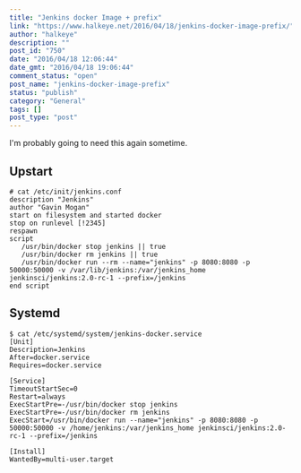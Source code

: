 ```yaml
---
title: "Jenkins docker Image + prefix"
link: "https://www.halkeye.net/2016/04/18/jenkins-docker-image-prefix/"
author: "halkeye"
description: ""
post_id: "750"
date: "2016/04/18 12:06:44"
date_gmt: "2016/04/18 19:06:44"
comment_status: "open"
post_name: "jenkins-docker-image-prefix"
status: "publish"
category: "General"
tags: []
post_type: "post"
---
```


I'm probably going to need this again sometime.  

## Upstart
    
    
    # cat /etc/init/jenkins.conf
    description "Jenkins"
    author "Gavin Mogan"
    start on filesystem and started docker
    stop on runlevel [!2345]
    respawn
    script
       /usr/bin/docker stop jenkins || true
       /usr/bin/docker rm jenkins || true
       /usr/bin/docker run --rm --name="jenkins" -p 8080:8080 -p 50000:50000 -v /var/lib/jenkins:/var/jenkins_home jenkinsci/jenkins:2.0-rc-1 --prefix=/jenkins
    end script
    

## Systemd
    
    
    $ cat /etc/systemd/system/jenkins-docker.service
    [Unit]
    Description=Jenkins
    After=docker.service
    Requires=docker.service
    
    [Service]
    TimeoutStartSec=0
    Restart=always
    ExecStartPre=-/usr/bin/docker stop jenkins
    ExecStartPre=-/usr/bin/docker rm jenkins
    ExecStart=/usr/bin/docker run --name="jenkins" -p 8080:8080 -p 50000:50000 -v /home/jenkins:/var/jenkins_home jenkinsci/jenkins:2.0-rc-1 --prefix=/jenkins
    
    [Install]
    WantedBy=multi-user.target